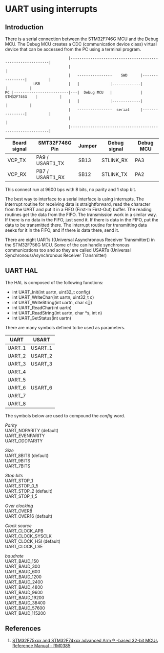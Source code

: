 UART using interrupts
=====================

Introduction
------------

There is a serial connection between the STM32F746G MCU and the Debug MCU. The Debug MCU
creates a CDC (communication device class) virtual device that can be accessed from the PC
using a terminal program.


                                 |------------------------------------------------------------|
                                 |                                                            |
                                 |   ----------------    SWD      |----------------|          |
                 USB             |   |              |-------------|                |          |
    PC |-------------------------|---|  Debug MCU   |             |  STM32F746G    |          |
                                 |   |              |-------------|                |          |
                                 |   ----------------  serial     |----------------|          |
                                 |                                                            |
                                 |------------------------------------------------------------|

Board signal |   SMT32F746G Pin   |  Jumper  |  Debug signal | Debug MCU
-------------|--------------------|----------|---------------|--------------
VCP_TX       |  PA9 / USART1_TX   |   SB13   |   STLINK_RX   |  PA3
VCP_RX       |  PB7 / USART1_RX   |   SB12   |   STLINK_TX   |  PA2

This connect run at 9600 bps with 8 bits, no parity and 1 stop bit.

The best way to interface to a serial interface is using interrupts. The interrupt routine for receiving data is straightforward, read the character from the UART and put it in a FIFO (First-In First-Out) buffer. The reading routines get the data from the FIFO. The transmission work in a similar way. If there is no data in the FIFO, just send it. If there is data in the FIFO, put the data to be transmitted there. The interrupt routine for transmitting data seeks for it in the FIFO, and if there is data there, send it.

There are eight UARTs ((Universal Asynchronous Receiver Transmitter)) 
 in the STM32F756G MCU. Some of the can handle synchronous communications too and
so they are called USARTs (Universal Synchronous/Asynchronous Receiver Transmitter)

UART HAL
--------

The HAL is composed of the following functions:

* int UART_Init(int uartn, uint32_t config)
* int UART_WriteChar(int uartn, uint32_t c)
* int UART_WriteString(int uartn, char s[])
* int UART_ReadChar(int uartn)
* int UART_ReadString(int uartn, char *s, int n)
* int UART_GetStatus(int uartn)

There are many symbols defined to be used as parameters.

UART    | USART
--------|------------------
UART_1  | USART_1
UART_2  | USART_2
UART_3  | USART_3
UART_4  |
UART_5  |
UART_6  | USART_6
UART_7  |
UART_8  |

The symbols below are used to compound the *config* word.

*Parity*  
UART_NOPARITY   (default)  
UART_EVENPARITY  
UART_ODDPARITY 

*Size*  
UART_8BITS   (default)    
UART_9BITS  
UART_7BITS  

*Stop bits*  
UART_STOP_1  
UART_STOP_0_5  
UART_STOP_2    (default)   
UART_STOP_1_5 

*Over clocking*  
UART_OVER8  
UART_OVER16    (default)  

*Clock source*  
UART_CLOCK_APB  
UART_CLOCK_SYSCLK  
UART_CLOCK_HSI      (default)  
UART_CLOCK_LSE  

*baudrate*  
UART_BAUD_150  
UART_BAUD_300  
UART_BAUD_600  
UART_BAUD_1200  
UART_BAUD_2400  
UART_BAUD_4800  
UART_BAUD_9600  
UART_BAUD_19200  
UART_BAUD_38400  
UART_BAUD_57600  
UART_BAUD_115200  


References
----------

1. [STM32F75xxx and STM32F74xxx advanced Arm ® -based 32-bit MCUs Reference Manual - RM0385](https://www.st.com/resource/en/reference_manual/dm00124865-stm32f75xxx-and-stm32f74xxx-advanced-arm-based-32-bit-mcus-stmicroelectronics.pdf)
